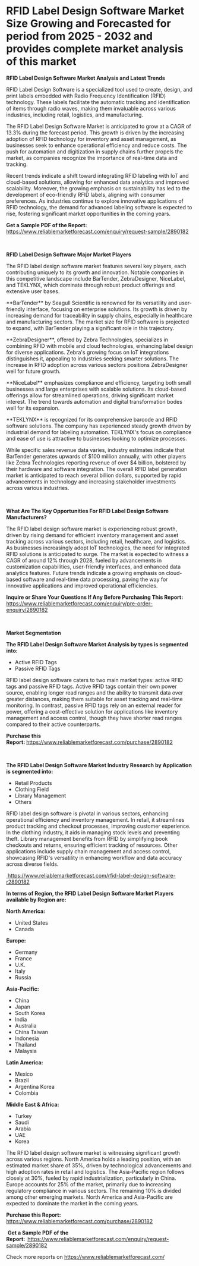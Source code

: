 <p><h1>RFID Label Design Software Market Size Growing and Forecasted for period from 2025 - 2032 and provides complete market analysis of this market</h1></p><p><strong>RFID Label Design Software Market Analysis and Latest Trends</strong></p>
<p><p>RFID Label Design Software is a specialized tool used to create, design, and print labels embedded with Radio Frequency Identification (RFID) technology. These labels facilitate the automatic tracking and identification of items through radio waves, making them invaluable across various industries, including retail, logistics, and manufacturing.</p><p>The RFID Label Design Software Market is anticipated to grow at a CAGR of 13.3% during the forecast period. This growth is driven by the increasing adoption of RFID technology for inventory and asset management, as businesses seek to enhance operational efficiency and reduce costs. The push for automation and digitization in supply chains further propels the market, as companies recognize the importance of real-time data and tracking.</p><p>Recent trends indicate a shift toward integrating RFID labeling with IoT and cloud-based solutions, allowing for enhanced data analytics and improved scalability. Moreover, the growing emphasis on sustainability has led to the development of eco-friendly RFID labels, aligning with consumer preferences. As industries continue to explore innovative applications of RFID technology, the demand for advanced labeling software is expected to rise, fostering significant market opportunities in the coming years.</p></p>
<p><strong>Get a Sample PDF of the Report:&nbsp;</strong> <a href="https://www.reliablemarketforecast.com/enquiry/request-sample/2890182?utm_campaign=3053&utm_medium=2&utm_source=Github&utm_content=ia&utm_term=14032025&utm_id=rfid-label-design-software">https://www.reliablemarketforecast.com/enquiry/request-sample/2890182</a></p>
<p>&nbsp;</p>
<p><strong>RFID Label Design Software Major Market Players</strong></p>
<p><p>The RFID label design software market features several key players, each contributing uniquely to its growth and innovation. Notable companies in this competitive landscape include BarTender, ZebraDesigner, NiceLabel, and TEKLYNX, which dominate through robust product offerings and extensive user bases.</p><p>**BarTender** by Seagull Scientific is renowned for its versatility and user-friendly interface, focusing on enterprise solutions. Its growth is driven by increasing demand for traceability in supply chains, especially in healthcare and manufacturing sectors. The market size for RFID software is projected to expand, with BarTender playing a significant role in this trajectory.</p><p>**ZebraDesigner**, offered by Zebra Technologies, specializes in combining RFID with mobile and cloud technologies, enhancing label design for diverse applications. Zebra's growing focus on IoT integrations distinguishes it, appealing to industries seeking smarter solutions. The increase in RFID adoption across various sectors positions ZebraDesigner well for future growth.</p><p>**NiceLabel** emphasizes compliance and efficiency, targeting both small businesses and large enterprises with scalable solutions. Its cloud-based offerings allow for streamlined operations, driving significant market interest. The trend towards automation and digital transformation bodes well for its expansion.</p><p>**TEKLYNX** is recognized for its comprehensive barcode and RFID software solutions. The company has experienced steady growth driven by industrial demand for labeling automation. TEKLYNX's focus on compliance and ease of use is attractive to businesses looking to optimize processes.</p><p>While specific sales revenue data varies, industry estimates indicate that BarTender generates upwards of $100 million annually, with other players like Zebra Technologies reporting revenue of over $4 billion, bolstered by their hardware and software integration. The overall RFID label generation market is anticipated to reach several billion dollars, supported by rapid advancements in technology and increasing stakeholder investments across various industries.</p></p>
<p>&nbsp;</p>
<p><strong>What Are The Key Opportunities For RFID Label Design Software Manufacturers?</strong></p>
<p><p>The RFID label design software market is experiencing robust growth, driven by rising demand for efficient inventory management and asset tracking across various sectors, including retail, healthcare, and logistics. As businesses increasingly adopt IoT technologies, the need for integrated RFID solutions is anticipated to surge. The market is expected to witness a CAGR of around 12% through 2028, fueled by advancements in customization capabilities, user-friendly interfaces, and enhanced data analytics features. Future trends indicate a growing emphasis on cloud-based software and real-time data processing, paving the way for innovative applications and improved operational efficiencies.</p></p>
<p><strong>Inquire or Share Your Questions If Any Before Purchasing This Report:</strong> <a href="https://www.reliablemarketforecast.com/enquiry/pre-order-enquiry/2890182?utm_campaign=3053&utm_medium=2&utm_source=Github&utm_content=ia&utm_term=14032025&utm_id=rfid-label-design-software">https://www.reliablemarketforecast.com/enquiry/pre-order-enquiry/2890182</a></p>
<p>&nbsp;</p>
<p><strong>Market Segmentation</strong></p>
<p><strong>The RFID Label Design Software Market Analysis by types is segmented into:</strong></p>
<p><ul><li>Active RFID Tags</li><li>Passive RFID Tags</li></ul></p>
<p><p>RFID label design software caters to two main market types: active RFID tags and passive RFID tags. Active RFID tags contain their own power source, enabling longer read ranges and the ability to transmit data over greater distances, making them suitable for asset tracking and real-time monitoring. In contrast, passive RFID tags rely on an external reader for power, offering a cost-effective solution for applications like inventory management and access control, though they have shorter read ranges compared to their active counterparts.</p></p>
<p><strong>Purchase this Report:&nbsp;</strong><a href="https://www.reliablemarketforecast.com/purchase/2890182?utm_campaign=3053&utm_medium=2&utm_source=Github&utm_content=ia&utm_term=14032025&utm_id=rfid-label-design-software">https://www.reliablemarketforecast.com/purchase/2890182</a></p>
<p>&nbsp;</p>
<p><strong>The RFID Label Design Software Market Industry Research by Application is segmented into:</strong></p>
<p><ul><li>Retail Products</li><li>Clothing Field</li><li>Library Management</li><li>Others</li></ul></p>
<p><p>RFID label design software is pivotal in various sectors, enhancing operational efficiency and inventory management. In retail, it streamlines product tracking and checkout processes, improving customer experience. In the clothing industry, it aids in managing stock levels and preventing theft. Library management benefits from RFID by simplifying book checkouts and returns, ensuring efficient tracking of resources. Other applications include supply chain management and access control, showcasing RFID's versatility in enhancing workflow and data accuracy across diverse fields.</p></p>
<p><a href="https://www.reliablemarketforecast.com/rfid-label-design-software-r2890182?utm_campaign=3053&utm_medium=2&utm_source=Github&utm_content=ia&utm_term=14032025&utm_id=rfid-label-design-software">&nbsp;https://www.reliablemarketforecast.com/rfid-label-design-software-r2890182</a></p>
<p><strong>In terms of Region, the RFID Label Design Software Market Players available by Region are:</strong></p>
<p>
    <p> <strong> North America: </strong>
        <ul>
            <li>United States</li>
            <li>Canada</li>
        </ul>
        </p> 
    <p> <strong> Europe: </strong>
        <ul>
            <li>Germany</li>
            <li>France</li>
            <li>U.K.</li>
            <li>Italy</li>
            <li>Russia</li>
        </ul>
        </p> 
    <p> <strong> Asia-Pacific: </strong>
        <ul>
            <li>China</li>
            <li>Japan</li>
            <li>South Korea</li>
            <li>India</li>
            <li>Australia</li>
            <li>China Taiwan</li>
            <li>Indonesia</li>
            <li>Thailand</li>
            <li>Malaysia</li>
        </ul>
        </p> 
    <p> <strong> Latin America: </strong>
        <ul>
            <li>Mexico</li>
            <li>Brazil</li>
            <li>Argentina Korea</li>
            <li>Colombia</li>
        </ul>
        </p> 
    <p> <strong> Middle East & Africa: </strong>
        <ul>
            <li>Turkey</li>
            <li>Saudi</li>
            <li>Arabia</li>
            <li>UAE</li>
            <li>Korea</li>
        </ul>
    </p>
    </p>
<p><p>The RFID label design software market is witnessing significant growth across various regions. North America holds a leading position, with an estimated market share of 35%, driven by technological advancements and high adoption rates in retail and logistics. The Asia-Pacific region follows closely at 30%, fueled by rapid industrialization, particularly in China. Europe accounts for 25% of the market, primarily due to increasing regulatory compliance in various sectors. The remaining 10% is divided among other emerging markets. North America and Asia-Pacific are expected to dominate the market in the coming years.</p></p>
<p><strong>Purchase this Report: </strong><a href="https://www.reliablemarketforecast.com/purchase/2890182?utm_campaign=3053&utm_medium=2&utm_source=Github&utm_content=ia&utm_term=14032025&utm_id=rfid-label-design-software">https://www.reliablemarketforecast.com/purchase/2890182</a></p>
<p>&nbsp;<strong>Get a Sample PDF of the Report:&nbsp;&nbsp;</strong><a href="https://www.reliablemarketforecast.com/enquiry/request-sample/2890182?utm_campaign=3053&utm_medium=2&utm_source=Github&utm_content=ia&utm_term=14032025&utm_id=rfid-label-design-software">https://www.reliablemarketforecast.com/enquiry/request-sample/2890182</a></p>
<p><strong></strong></p>
<p>Check more reports on <a href="https://www.reliablemarketforecast.com/?utm_campaign=3053&utm_medium=2&utm_source=Github&utm_content=ia&utm_term=14032025&utm_id=rfid-label-design-software">https://www.reliablemarketforecast.com/</a></p>